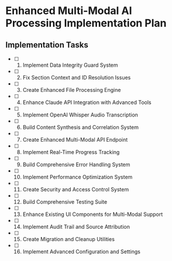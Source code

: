 # Enhanced Multi-Modal AI Processing Implementation Plan

## Implementation Tasks

- [ ] 1. Implement Data Integrity Guard System
- [ ] 2. Fix Section Context and ID Resolution Issues  
- [ ] 3. Create Enhanced File Processing Engine
- [ ] 4. Enhance Claude API Integration with Advanced Tools
- [ ] 5. Implement OpenAI Whisper Audio Transcription
- [ ] 6. Build Content Synthesis and Correlation System
- [ ] 7. Create Enhanced Multi-Modal API Endpoint
- [ ] 8. Implement Real-Time Progress Tracking
- [ ] 9. Build Comprehensive Error Handling System
- [ ] 10. Implement Performance Optimization System
- [ ] 11. Create Security and Access Control System
- [ ] 12. Build Comprehensive Testing Suite
- [ ] 13. Enhance Existing UI Components for Multi-Modal Support
- [ ] 14. Implement Audit Trail and Source Attribution
- [ ] 15. Create Migration and Cleanup Utilities
- [ ] 16. Implement Advanced Configuration and Settings